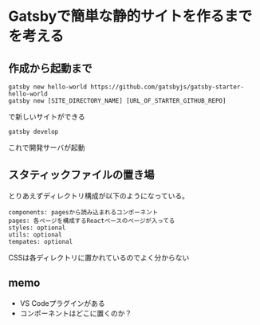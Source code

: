 # Gatsbyで簡単な静的サイトを作るまでを考える

## 作成から起動まで

```
gatsby new hello-world https://github.com/gatsbyjs/gatsby-starter-hello-world
gatsby new [SITE_DIRECTORY_NAME] [URL_OF_STARTER_GITHUB_REPO]
```

で新しいサイトができる

```
gatsby develop
```

これで開発サーバが起動

## スタティックファイルの置き場

とりあえずディレクトリ構成が以下のようになっている。

```
components: pagesから読み込まれるコンポーネント
pages: 各ページを構成するReactベースのページが入ってる
styles: optional
utils: optional
tempates: optional
```

CSSは各ディレクトリに置かれているのでよく分からない

## memo
 - VS Codeプラグインがある
 - コンポーネントはどこに置くのか？
